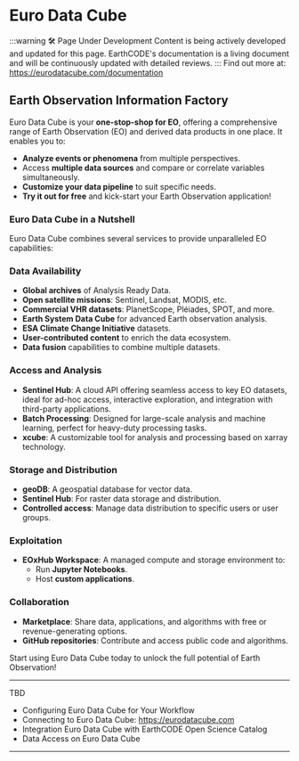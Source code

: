 # Euro Data Cube
:::warning 🛠️ Page Under Development
Content is being actively developed and updated for this page. EarthCODE's documentation is a living document and will be continuously updated with detailed reviews.
:::
Find out more at: https://eurodatacube.com/documentation 

## **Earth Observation Information Factory**
Euro Data Cube is your **one-stop-shop for EO**, offering a comprehensive range of Earth Observation (EO) and derived data products in one place. It enables you to:
- **Analyze events or phenomena** from multiple perspectives.
- Access **multiple data sources** and compare or correlate variables simultaneously.
- **Customize your data pipeline** to suit specific needs.
- **Try it out for free** and kick-start your Earth Observation application!

### **Euro Data Cube in a Nutshell**
Euro Data Cube combines several services to provide unparalleled EO capabilities:

### **Data Availability**
- **Global archives** of Analysis Ready Data.
- **Open satellite missions**: Sentinel, Landsat, MODIS, etc.
- **Commercial VHR datasets**: PlanetScope, Pléiades, SPOT, and more.
- **Earth System Data Cube** for advanced Earth observation analysis.
- **ESA Climate Change Initiative** datasets.
- **User-contributed content** to enrich the data ecosystem.
- **Data fusion** capabilities to combine multiple datasets.

### **Access and Analysis**
- **Sentinel Hub**: A cloud API offering seamless access to key EO datasets, ideal for ad-hoc access, interactive exploration, and integration with third-party applications.
- **Batch Processing**: Designed for large-scale analysis and machine learning, perfect for heavy-duty processing tasks.
- **xcube**: A customizable tool for analysis and processing based on xarray technology.

### **Storage and Distribution**
- **geoDB**: A geospatial database for vector data.
- **Sentinel Hub**: For raster data storage and distribution.
- **Controlled access**: Manage data distribution to specific users or user groups.

### **Exploitation**
- **EOxHub Workspace**: A managed compute and storage environment to:
  - Run **Jupyter Notebooks**.
  - Host **custom applications**.

### **Collaboration**
- **Marketplace**: Share data, applications, and algorithms with free or revenue-generating options.
- **GitHub repositories**: Contribute and access public code and algorithms.

Start using Euro Data Cube today to unlock the full potential of Earth Observation!


---

TBD

- Configuring Euro Data Cube for Your Workflow
- Connecting to Euro Data Cube: https://eurodatacube.com
- Integration Euro Data Cube with EarthCODE Open Science Catalog
- Data Access on Euro Data Cube

---
